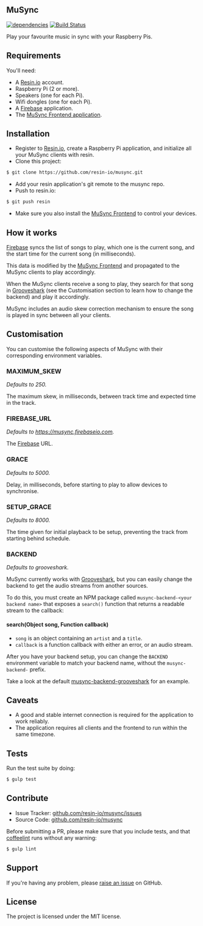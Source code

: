 MuSync
------

[![dependencies](https://david-dm.org/resin-io/musync.png)](https://david-dm.org/resin-io/musync.png)
[![Build Status](https://travis-ci.org/resin-io/musync.svg?branch=master)](https://travis-ci.org/resin-io/musync)

Play your favourite music in sync with your Raspberry Pis.

Requirements
------------

You'll need:

- A [Resin.io](https://resin.io) account.
- Raspberry Pi (2 or more).
- Speakers (one for each Pi).
- Wifi dongles (one for each Pi).
- A [Firebase](https://www.firebase.com) application.
- The [MuSync Frontend application](https://github.com/jviotti/musync-frontend).

Installation
------------

- Register to [Resin.io](https://resin.io), create a Raspberry Pi application, and initialize all your MuSync clients with resin.
- Clone this project:

```sh
$ git clone https://github.com/resin-io/musync.git
```

- Add your resin application's git remote to the musync repo.
- Push to resin.io:

```sh
$ git push resin
```

- Make sure you also install the [MuSync Frontend](https://github.com/jviotti/musync-frontend) to control your devices.

How it works
------------

[Firebase](https://www.firebase.com) syncs the list of songs to play, which one is the current song, and the start time for the current song (in milliseconds).

This data is modified by the [MuSync Frontend](https://github.com/jviotti/musync-frontend) and propagated to the MuSync clients to play accordingly.

When the MuSync clients receive a song to play, they search for that song in [Grooveshark](http://grooveshark.com) (see the Customisation section to learn how to change the backend) and play it accordingly.

MuSync includes an audio skew correction mechanism to ensure the song is played in sync between all your clients.


Customisation
-------------

You can customise the following aspects of MuSync with their corresponding environment variables. 

### MAXIMUM_SKEW

*Defaults to 250.*

The maximum skew, in milliseconds, between track time and expected time in the track.

### FIREBASE_URL

*Defaults to https://musync.firebaseio.com.*

The [Firebase](https://www.firebase.com) URL.

### GRACE

*Defaults to 5000.*

Delay, in milliseconds, before starting to play to allow devices to synchronise.

### SETUP_GRACE

*Defaults to 8000.*

The time given for initial playback to be setup, preventing the track from starting behind schedule.

### BACKEND

*Defaults to grooveshark.*

MuSync currently works with [Grooveshark](http://grooveshark.com), but you can easily change the backend to get the audio streams from another sources.

To do this, you must create an NPM package called `musync-backend-<your backend name>` that exposes a `search()` function that returns a readable stream to the callback:

#### search(Object song, Function callback)

- `song` is an object containing an `artist` and a `title`.
- `callback` is a function callback with either an error, or an audio stream.

After you have your backend setup, you can change the `BACKEND` environment variable to match your backend name, without the `musync-backend-` prefix.

Take a look at the default [musync-backend-grooveshark](https://github.com/resin-io/musync-backend-grooveshark) for an example.

Caveats
-------

- A good and stable internet connection is required for the application to work reliably.
- The application requires all clients and the frontend to run within the same timezone.

Tests
-----

Run the test suite by doing:

```sh
$ gulp test
```

Contribute
----------

- Issue Tracker: [github.com/resin-io/musync/issues](https://github.com/resin-io/musync/issues)
- Source Code: [github.com/resin-io/musync](https://github.com/resin-io/musync)

Before submitting a PR, please make sure that you include tests, and that [coffeelint](http://www.coffeelint.org/) runs without any warning:

```sh
$ gulp lint
```

Support
-------

If you're having any problem, please [raise an issue](https://github.com/resin-io/musync/issues/new) on GitHub.

License
-------

The project is licensed under the MIT license.
